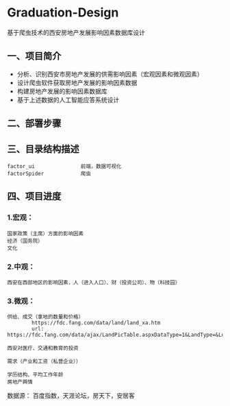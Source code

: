 # Graduation-Design
基于爬虫技术的西安房地产发展影响因素数据库设计

## 一、项目简介

- 分析、识别西安市房地产发展的供需影响因素（宏观因素和微观因素）
- 设计爬虫软件获取房地产发展的影响因素数据
- 构建房地产发展的影响因素数据库
- 基于上述数据的人工智能应答系统设计

## 二、部署步骤

## 三、目录结构描述

```
factor_ui				前端，数据可视化
factorSpider			爬虫
```

## 四、项目进度

### 1.宏观：

```
国家政策（主席）方面的影响因素
经济（国务院）
文化
```

### 2.中观：

```
西安在西部地区的影响因素，人（进入人口）、财（投资公司）、物（科技园）
```

### 3.微观：

```
供给、成交（拿地的数量和价格）
		https://fdc.fang.com/data/land/land_xa.htm
		url:
https://fdc.fang.com/data/ajax/LandPicTable.aspxDataType=1&LandType=&Locus=610100&Time=m&BeginTime=2021.05&EndTime=2021.10

西安对医疗、交通和教育的投资

需求（产业和工资（私营企业））

学历结构、平均工作年龄
房地产舆情
```

数据源： 百度指数，天涯论坛，房天下，安居客

